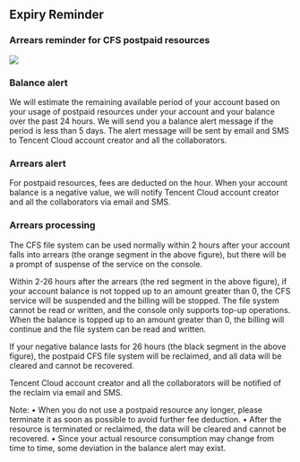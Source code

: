 ## Expiry Reminder
### Arrears reminder for CFS postpaid resources
![](https://main.qcloudimg.com/raw/cfe70c9146957fcf494eb066d4111b73.png)


### Balance alert
We will estimate the remaining available period of your account based on your usage of postpaid resources under your account and your balance over the past 24 hours. We will send you a balance alert message if the period is less than 5 days. The alert message will be sent by email and SMS to Tencent Cloud account creator and all the collaborators.


### Arrears alert
For postpaid resources, fees are deducted on the hour. When your account balance is a negative value, we will notify Tencent Cloud account creator and all the collaborators via email and SMS.


### Arrears processing
The CFS file system can be used normally within 2 hours after your account falls into arrears (the orange segment in the above figure), but there will be a prompt of suspense of the service on the console.

Within 2-26 hours after the arrears (the red segment in the above figure), if your account balance is not topped up to an amount greater than 0, the CFS service will be suspended and the billing will be stopped. The file system cannot be read or written, and the console only supports top-up operations. When the balance is topped up to an amount greater than 0, the billing will continue and the file system can be read and written.

If your negative balance lasts for 26 hours (the black segment in the above figure), the postpaid CFS file system will be reclaimed, and all data will be cleared and cannot be recovered.

Tencent Cloud account creator and all the collaborators will be notified of the reclaim via email and SMS.

Note:
	•	When you do not use a postpaid resource any longer, please terminate it as soon as possible to avoid further fee deduction.
	•	After the resource is terminated or reclaimed, the data will be cleared and cannot be recovered.
	•	Since your actual resource consumption may change from time to time, some deviation in the balance alert may exist.



